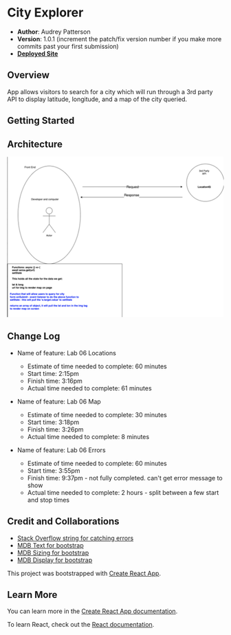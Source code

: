 # City Explorer

- **Author**: Audrey Patterson
- **Version**: 1.0.1 (increment the patch/fix version number if you make more commits past your first submission)
- [**Deployed Site**](https://epic-hodgkin-57acb3.netlify.app)

## Overview

App allows visitors to search for a city which will run through a 3rd party API to display latitude, longitude, and a map of the city queried.

## Getting Started
<!-- What are the steps that a user must take in order to build this app on their own machine and get it running? -->

## Architecture
<!-- Provide a detailed description of the application design. What technologies (languages, libraries, etc) you're using, and any other relevant design information. -->
![Lab 06 drawing done with Pair Programming Partner - Julien](./src/img/wrrlab06.png)


## Change Log
<!-- Use this area to document the iterative changes made to your application as each feature is successfully implemented. Use time stamps. Here's an examples:

01-01-2001 4:59pm - Application now has a fully-functional express server, with a GET route for the location resource. -->

- Name of feature: Lab 06 Locations
  - Estimate of time needed to complete: 60 minutes
  - Start time: 2:15pm
  - Finish time: 3:16pm
  - Actual time needed to complete: 61 minutes

- Name of feature: Lab 06 Map
  - Estimate of time needed to complete: 30 minutes
  - Start time: 3:18pm
  - Finish time: 3:26pm
  - Actual time needed to complete: 8 minutes

- Name of feature: Lab 06 Errors
  - Estimate of time needed to complete: 60 minutes
  - Start time: 3:55pm
  - Finish time: 9:37pm - not fully completed. can't get error message to show
  - Actual time needed to complete: 2 hours - split between a few start and stop times

## Credit and Collaborations
<!-- Give credit (and a link) to other people or resources that helped you build this application. -->
- [Stack Overflow string for catching errors](https://stackoverflow.com/questions/49967779/axios-handling-errors)
- [MDB Text for bootstrap](https://mdbootstrap.com/docs/react/utilities/text/)
- [MDB Sizing for bootstrap](https://mdbootstrap.com/docs/react/utilities/sizing/)
- [MDB Display for bootstrap](https://mdbootstrap.com/docs/react/utilities/display/)

This project was bootstrapped with [Create React App](https://github.com/facebook/create-react-app).

## Learn More

You can learn more in the [Create React App documentation](https://facebook.github.io/create-react-app/docs/getting-started).

To learn React, check out the [React documentation](https://reactjs.org/).
